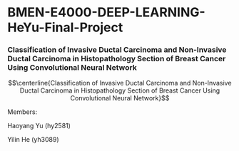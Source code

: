 # BMEN-E4000-DEEP-LEARNING-HeYu-Final-Project

### Classification of Invasive Ductal Carcinoma and Non-Invasive Ductal Carcinoma in Histopathology Section of Breast Cancer Using Convolutional Neural Network

$$\centerline{Classification of Invasive Ductal Carcinoma and Non-Invasive Ductal Carcinoma in Histopathology Section of Breast Cancer Using Convolutional Neural Network}$$

Members:

Haoyang Yu (hy2581)

Yilin He (yh3089)
